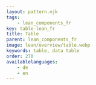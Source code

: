 ```yaml
---
layout: pattern.njk
tags: 
    - lean_components_fr
key: table-lean_fr
title: Table
parent: lean_components_fr
image: lean/overview/table.webp
keywords: table, data table
order: 270
availablelanguages: 
    - de
    - en
---
```


